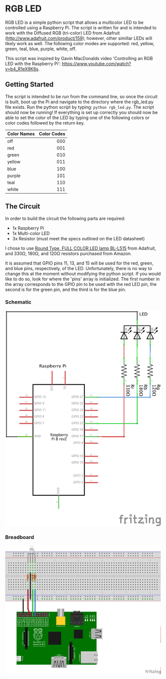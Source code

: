 # RGB LED

RGB LED is a simple python script that allows a multicolor LED to be controlled using a Raspberry Pi. The script is written for and is intended to work with the Diffused RGB (tri-color) LED from Adafruit (http://www.adafruit.com/product/159); however, other simillar LEDs will likely work as well. The following color modes are supported: red, yellow, green, teal, blue, purple, white, off.

This script was inspired by Gavin MacDonalds video 'Controlling an RGB LED with the Raspberry Pi': https://www.youtube.com/watch?v=b4_R1eX9K6s.

## Getting Started

The script is intended to be run from the command line, so once the circuit is built, boot up the Pi and navigate to the directory where the rgb_led.py file exists. Run the python script by typing: ```python rgb_led.py```. The script should now be running! If everything is set up correctly you should now be able to set the color of the LED by typing one of the following colors or color codes followed by the return key.

Color Names | Color Codes
:-----------|-----------:
off         |000
red         |001
green       |010
yellow      |011
blue        |100
purple      |101
teal        |110
white       |111

## The Circuit

In order to build the circuit the following parts are required:
* 1x Raspberry Pi
* 1x Multi-color LED
* 3x Resistor (must meet the specs outlined on the LED datasheet)

I chose to use [Round Type, FULL COLOR LED lamp BL-L515](http://www.adafruit.com/product/159) from Adafruit, and 330Ω, 180Ω, and 120Ω resistors purchased from Amazon.

It is assumed that GPIO pins 11, 13, and 15 will be used for the red, green, and blue pins, respectively, of the LED. Unfortunately, there is no way to change this at the moment without modifying the python script. If you would like to do so, look for where the 'pins' array is initialized. The first number in the array corresponds to the GPIO pin to be used with the red LED pin, the second is for the green pin, and the third is for the blue pin.

### Schematic
![Schematic](https://raw.githubusercontent.com/swm93/rgb-led/master/images/schematic.png)

### Breadboard
![Breadboard](https://raw.githubusercontent.com/swm93/rgb-led/master/images/breadboard.png)
